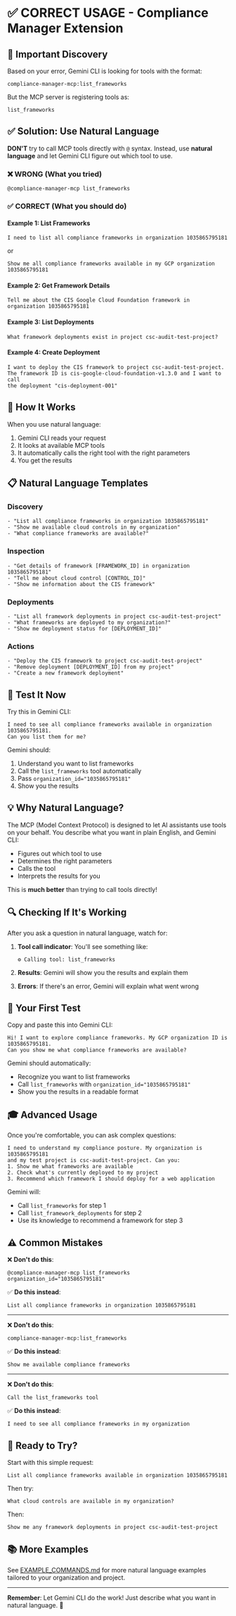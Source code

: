 # ✅ CORRECT USAGE - Compliance Manager Extension

## 🚨 Important Discovery

Based on your error, Gemini CLI is looking for tools with the format:
```
compliance-manager-mcp:list_frameworks
```

But the MCP server is registering tools as:
```
list_frameworks
```

## ✅ Solution: Use Natural Language

**DON'T** try to call MCP tools directly with `@` syntax. Instead, use **natural language** and let Gemini CLI figure out which tool to use.

### ❌ WRONG (What you tried)
```
@compliance-manager-mcp list_frameworks
```

### ✅ CORRECT (What you should do)

#### Example 1: List Frameworks
```
I need to list all compliance frameworks in organization 1035865795181
```

or

```
Show me all compliance frameworks available in my GCP organization 1035865795181
```

#### Example 2: Get Framework Details
```
Tell me about the CIS Google Cloud Foundation framework in organization 1035865795181
```

#### Example 3: List Deployments
```
What framework deployments exist in project csc-audit-test-project?
```

#### Example 4: Create Deployment
```
I want to deploy the CIS framework to project csc-audit-test-project. 
The framework ID is cis-google-cloud-foundation-v1.3.0 and I want to call 
the deployment "cis-deployment-001"
```

## 🎯 How It Works

When you use natural language:
1. Gemini CLI reads your request
2. It looks at available MCP tools
3. It automatically calls the right tool with the right parameters
4. You get the results

## 📋 Natural Language Templates

### Discovery
```
- "List all compliance frameworks in organization 1035865795181"
- "Show me available cloud controls in my organization"
- "What compliance frameworks are available?"
```

### Inspection
```
- "Get details of framework [FRAMEWORK_ID] in organization 1035865795181"
- "Tell me about cloud control [CONTROL_ID]"
- "Show me information about the CIS framework"
```

### Deployments
```
- "List all framework deployments in project csc-audit-test-project"
- "What frameworks are deployed to my organization?"
- "Show me deployment status for [DEPLOYMENT_ID]"
```

### Actions
```
- "Deploy the CIS framework to project csc-audit-test-project"
- "Remove deployment [DEPLOYMENT_ID] from my project"
- "Create a new framework deployment"
```

## 🧪 Test It Now

Try this in Gemini CLI:

```
I need to see all compliance frameworks available in organization 1035865795181. 
Can you list them for me?
```

Gemini should:
1. Understand you want to list frameworks
2. Call the `list_frameworks` tool automatically
3. Pass `organization_id="1035865795181"`
4. Show you the results

## 💡 Why Natural Language?

The MCP (Model Context Protocol) is designed to let AI assistants use tools on your behalf. You describe what you want in plain English, and Gemini CLI:
- Figures out which tool to use
- Determines the right parameters
- Calls the tool
- Interprets the results for you

This is **much better** than trying to call tools directly!

## 🔍 Checking If It's Working

After you ask a question in natural language, watch for:

1. **Tool call indicator**: You'll see something like:
   ```
   ⚙ Calling tool: list_frameworks
   ```

2. **Results**: Gemini will show you the results and explain them

3. **Errors**: If there's an error, Gemini will explain what went wrong

## 📝 Your First Test

Copy and paste this into Gemini CLI:

```
Hi! I want to explore compliance frameworks. My GCP organization ID is 1035865795181. 
Can you show me what compliance frameworks are available?
```

Gemini should automatically:
- Recognize you want to list frameworks
- Call `list_frameworks` with `organization_id="1035865795181"`
- Show you the results in a readable format

## 🎓 Advanced Usage

Once you're comfortable, you can ask complex questions:

```
I need to understand my compliance posture. My organization is 1035865795181 
and my test project is csc-audit-test-project. Can you:
1. Show me what frameworks are available
2. Check what's currently deployed to my project
3. Recommend which framework I should deploy for a web application
```

Gemini will:
- Call `list_frameworks` for step 1
- Call `list_framework_deployments` for step 2
- Use its knowledge to recommend a framework for step 3

## ⚠️ Common Mistakes

❌ **Don't do this**:
```
@compliance-manager-mcp list_frameworks organization_id="1035865795181"
```

✅ **Do this instead**:
```
List all compliance frameworks in organization 1035865795181
```

---

❌ **Don't do this**:
```
compliance-manager-mcp:list_frameworks
```

✅ **Do this instead**:
```
Show me available compliance frameworks
```

---

❌ **Don't do this**:
```
Call the list_frameworks tool
```

✅ **Do this instead**:
```
I need to see all compliance frameworks in my organization
```

## 🚀 Ready to Try?

Start with this simple request:

```
List all compliance frameworks available in organization 1035865795181
```

Then try:

```
What cloud controls are available in my organization?
```

Then:

```
Show me any framework deployments in project csc-audit-test-project
```

## 📚 More Examples

See [EXAMPLE_COMMANDS.md](EXAMPLE_COMMANDS.md) for more natural language examples tailored to your organization and project.

---

**Remember**: Let Gemini CLI do the work! Just describe what you want in natural language. 🎯

